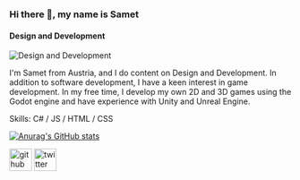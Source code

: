 ### Hi there 👋, my name is Samet
#### Design and Development
![Design and Development](https://pbs.twimg.com/profile_banners/532212159/1721544129/1080x360)

I'm Samet from Austria, and I do content on Design and Development. In addition to software development, I have a keen interest in game development. In my free time, I develop my own 2D and 3D games using the Godot engine and have experience with Unity and Unreal Engine.

Skills: C# / JS / HTML / CSS

[![Anurag's GitHub stats](https://github-readme-stats.vercel.app/api?username=samettk)](https://github.com/SametTK/github-readme-stats)


[<img src='https://cdn.jsdelivr.net/npm/simple-icons@3.0.1/icons/github.svg' alt='github' height='40'>](https://github.com/SametTK)  [<img src='https://cdn.jsdelivr.net/npm/simple-icons@3.0.1/icons/twitter.svg' alt='twitter' height='40'>](https://x.com/TemasAbi) 


